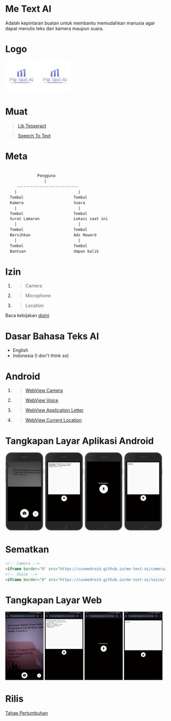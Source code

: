 # Me Text AI
Adalah kepintaran buatan untuk membantu memudahkan manusia agar dapat menulis teks dari kamera maupun suara.

# Logo
[<img alt="Me Text AI" title="Me Text AI" width="20%" src="assets/logo/ic_launcher_metextai_round.png" />](https://cusmedroid.github.io/me-text-ai/assets/logo/ic_launcher_metextai_round.png) [<img alt="Me Text AI" title="Me Text AI" width="20%" src="assets/logo/ic_launcher_metextai.png" />](https://cusmedroid.github.io/me-text-ai/assets/logo/ic_launcher_metextai.png)

# Muat
> [Lib Tesseract](https://tesseract.projectnaptha.com)

> [Speech To Text](https://www.tutorialspoint.com/how-to-convert-speech-to-text-using-javascript)

# Meta
``` txt

              Pengguna
                 |
     ---------------------------
    |                           |
  Tombol                      Tombol
  Kamera                      Suara
    |                           |
  Tombol                      Tombol
  Surat Lamaran               Lokasi saat ini
    |                           |
  Tombol                      Tombol
  Bersihkan                   Ads Reward
    |                           |
  Tombol                      Tombol
  Bantuan                     Umpan balik

```

# Izin
1. > Camera
2. > Microphone
3. > Location

Baca kebijakan [disini](https://cusmedroid.github.io/me-text-ai/privacy/)

# Dasar Bahasa Teks AI
- English
- Indonesia (I don't think so)

# Android
1. > [WebView Camera](https://cusmedroid.github.io/me-text-ai/camera/)
2. > [WebView Voice](https://cusmedroid.github.io/me-text-ai/voice/)
2. > [WebView Application Letter](https://cusmedroid.github.io/me-text-ai/application-letter/)
2. > [WebView Current Location](https://cusmedroid.github.io/me-text-ai/current-location/)

# Tangkapan Layar Aplikasi Android
[<img alt="Me Text AI" title="Me Text AI" width="23.9%" src="assets/img/ss_phone_01.png" />](https://cusmedroid.github.io/me-text-ai/assets/img/ss_phone_01.png) [<img alt="Me Text AI" title="Me Text AI" width="23.9%" src="assets/img/ss_phone_02.png" />](https://cusmedroid.github.io/me-text-ai/assets/img/ss_phone_02.png) [<img alt="Me Text AI" title="Me Text AI" width="23.9%" src="assets/img/ss_phone_03.png" />](https://cusmedroid.github.io/me-text-ai/assets/img/ss_phone_03.png) [<img alt="Me Text AI" title="Me Text AI" width="23.9%" src="assets/img/ss_phone_04.png" />](https://cusmedroid.github.io/me-text-ai/assets/img/ss_phone_04.png)

# Sematkan
``` html
<!-- Camera -->
<iframe border="0" src="https://cusmedroid.github.io/me-text-ai/camera/"></iframe>
<!-- Voice -->
<iframe border="0" src="https://cusmedroid.github.io/me-text-ai/voice/"></iframe>
```

# Tangkapan Layar Web
[<img alt="Me Text AI" title="Me Text AI" width="23.9%" src="assets/img/ss_01.jpg" />](https://cusmedroid.github.io/me-text-ai/assets/img/ss_01.jpg) [<img alt="Me Text AI" title="Me Text AI" width="23.9%" src="assets/img/ss_02.jpg" />](https://cusmedroid.github.io/me-text-ai/assets/img/ss_02.jpg) [<img alt="Me Text AI" title="Me Text AI" width="23.9%" src="assets/img/ss_03.jpg" />](https://cusmedroid.github.io/me-text-ai/assets/img/ss_03.jpg) [<img alt="Me Text AI" title="Me Text AI" width="23.9%" src="assets/img/ss_04.jpg" />](https://cusmedroid.github.io/me-text-ai/assets/img/ss_04.jpg)

# Rilis
[Tahap Pertumbuhan]()
